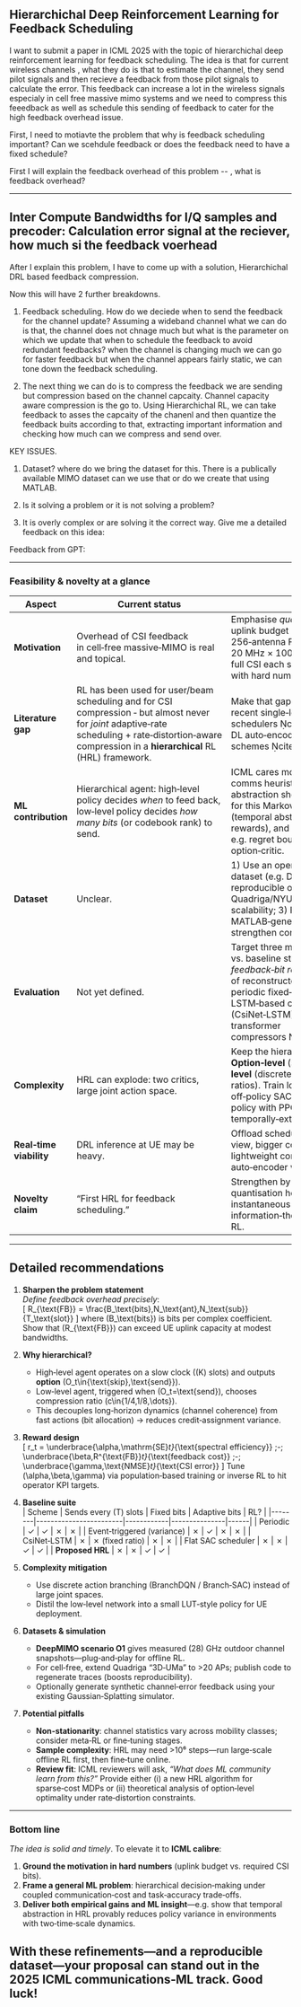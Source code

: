 ## Hierarchichal Deep Reinforcement Learning for Feedback Scheduling

I want to submit a paper in ICML 2025 with the topic of hierarchichal deep reinforcement learning for feedback scheduling. The idea is that for current wireless channels , what they do is that to estimate the channel, they send pilot signals and then recieve a feedback from those pilot signals to calculate the error. This feedback can increase a lot in the wireless signals especialy in cell free massive mimo systems and we need to compress this feeedback as well as schedule this sending of feedback to cater for the high feedback overhead issue.

First, I need to motiavte the problem that why is feedback scheduling important? Can we scehdule feedback or does the feedback need to have a fixed schedule?

First I will explain the feedback overhead of this problem -- , what is feedback overhead?

----
Inter Compute Bandwidths for I/Q samples and precoder:
Calculation error signal at the reciever, how much si the feedback voerhead
----

After I explain this problem, I have to come up with a solution, Hierarchichal DRL based feedback compression. 

Now this will have 2 further breakdowns.

1. Feedback scheduling. How do we deciede when to send the feedback for the channel update? Assuming a wideband channel what we can do is that, the channel does not chnage much but what is the parameter on which we update that when to schedule the feedback to avoid redundant feedbacks? when the channel is changing much we can go for faster feedback but when the channel appears fairly static, we can tone down the feedback scheduling.

2. The next thing we can do is to compress the feedback we are sending but compression based on the channel capcaity. Channel capacity aware compression is the go to. Using Hierarchichal RL, we can take feedback to asses the capcaity of the chanenl and then quantize the feedback buits according to that, extracting important information and checking how much can we compress and send over.


KEY ISSUES.

1. Dataset? where do we bring the dataset for this. There is a publically available MIMO dataset can we use that or do we create that using MATLAB.

2. Is it solving a problem or it is not solving a problem?

3. It is overly complex or are solving it the correct way. Give me a detailed feedback on this idea:


Feedback from GPT:

----
### Feasibility & novelty at a glance  

| Aspect | Current status | Feedback |
|--------|---------------|----------|
| **Motivation** | Overhead of CSI feedback in cell‑free massive‑MIMO is real and topical. | Emphasise *quantitative* stakes: e.g. uplink budget ≈ **12 Gb s‑1** for a 256‑antenna FDD cell‑free array with 20 MHz × 100 RBs if every UE reports full CSI each slot. Anchor the reader with hard numbers, not just “a lot”. |
| **Literature gap** | RL has been used for user/beam scheduling and for CSI compression ‑ but almost never for *joint* adaptive‑rate scheduling + rate‑distortion‑aware compression in a **hierarchical** RL (HRL) framework. | Make that gap explicit by contrasting to recent single‑level DRL schedulers citeturn0search3 and DL auto‑encoder feedback schemes citeturn0academia11. |
| **ML contribution** | Hierarchical agent: high‑level policy decides *when* to feed back, low‑level policy decides *how many bits* (or codebook rank) to send. | ICML cares more about ML novelty than comms heuristics. Provide (i) an abstraction showing why HRL > flat RL for this Markov decision process (temporal abstraction, two‑time‑scale rewards), and (ii) theoretical insight—e.g. regret bounds for semi‑MDP option‑critic. |
| **Dataset** | Unclear. | 1) Use an open‑source measured MIMO dataset (e.g. DeepMIMO, CDL‑A/B) for reproducible offline RL; 2) Augment with Quadriga/NYUSIM simulation for scalability; 3) Release your own MATLAB‑generated cell‑free traces to strengthen contribution. |
| **Evaluation** | Not yet defined. | Target three metrics: *throughput* gain vs. baseline static feedback, *feedback‑bit rate* reduction, and *NMSE* of reconstructed CSI. Compare to: (a) periodic fixed‑rate schemes, (b) LSTM‑based compression (CsiNet‑LSTM), (c) state‑of‑the‑art transformer compressors citeturn0academia11. |
| **Complexity** | HRL can explode: two critics, large joint action space. | Keep the hierarchy minimal: **Option‑level** (send/skip) + **bit‑budget level** (discrete set of compression ratios). Train low‑level policy with off‑policy SAC; train high‑level option policy with PPO over temporally‑extended actions. |
| **Real‑time viability** | DRL inference at UE may be heavy. | Offload scheduling policy to BS (global view, bigger compute); keep only lightweight compressor at UE (shared auto‑encoder weights). |
| **Novelty claim** | “First HRL for feedback scheduling.” | Strengthen by adding capacity‑aware quantisation head that adapts to instantaneous UE uplink SNR → bridges information‑theoretic rate‑distortion with RL. |

---

## Detailed recommendations

1. **Sharpen the problem statement**  
   *Define feedback overhead precisely*:  
   \[
      R_{\text{FB}} = \frac{B_\text{bits}\,N_\text{ant}\,N_\text{sub}}{T_\text{slot}}
   \]
   where \(B_\text{bits}\) is bits per complex coefficient. Show that \(R_{\text{FB}}\) can exceed UE uplink capacity at modest bandwidths.

2. **Why hierarchical?**  
   * High‑level agent operates on a slow clock (\(K\) slots) and outputs **option** \(O_t\in\{\text{skip},\text{send}\}\).  
   * Low‑level agent, triggered when \(O_t=\text{send}\), chooses compression ratio \(c\in\{1/4,1/8,\dots\}\).  
   * This decouples long‑horizon dynamics (channel coherence) from fast actions (bit allocation) → reduces credit‑assignment variance.

3. **Reward design**  
   \[
      r_t = \underbrace{\alpha\,\mathrm{SE}_t}_{\text{spectral efficiency}} \;-\;
             \underbrace{\beta\,R^{\text{FB}}_t}_{\text{feedback cost}} \;-\;
             \underbrace{\gamma\,\text{NMSE}_t}_{\text{CSI error}}
   \]
   Tune \(\alpha,\beta,\gamma\) via population‑based training or inverse RL to hit operator KPI targets.

4. **Baseline suite**  
   | Scheme | Sends every \(T\) slots | Fixed bits | Adaptive bits | RL? |
   |--------|------------------------|------------|---------------|------|
   | Periodic | ✓ | ✓ | ✗ | ✗ |
   | Event‑triggered (variance) | ✗ | ✓ | ✗ | ✗ |
   | CsiNet‑LSTM | ✗ | ✗ (fixed ratio) | ✗ | ✗ |
   | Flat SAC scheduler | ✗ | ✗ | ✓ | ✓ |
   | **Proposed HRL** | ✗ | ✗ | ✓ | ✓ |

5. **Complexity mitigation**  
   * Use discrete action branching (BranchDQN / Branch‑SAC) instead of large joint spaces.  
   * Distil the low‑level network into a small LUT‑style policy for UE deployment.

6. **Datasets & simulation**  
   * **DeepMIMO scenario O1** gives measured \(28\) GHz outdoor channel snapshots—plug‑and‑play for offline RL.  
   * For cell‑free, extend Quadriga “3D‑UMa” to >20 APs; publish code to regenerate traces (boosts reproducibility).  
   * Optionally generate synthetic channel‑error feedback using your existing Gaussian‑Splatting simulator.

7. **Potential pitfalls**  
   * **Non‑stationarity**: channel statistics vary across mobility classes; consider meta‑RL or fine‑tuning stages.  
   * **Sample complexity**: HRL may need >10⁶ steps—run large‑scale offline RL first, then fine‑tune online.  
   * **Review fit**: ICML reviewers will ask, *“What does ML community learn from this?”* Provide either (i) a new HRL algorithm for sparse‑cost MDPs or (ii) theoretical analysis of option‑level optimality under rate‑distortion constraints.

---

### Bottom line

*The idea is solid and timely*. To elevate it to **ICML calibre**:

1. **Ground the motivation in hard numbers** (uplink budget vs. required CSI bits).  
2. **Frame a general ML problem**: hierarchical decision‑making under coupled communication‑cost and task‑accuracy trade‑offs.  
3. **Deliver both empirical gains and ML insight**—e.g. show that temporal abstraction in HRL provably reduces policy variance in environments with two‑time‑scale dynamics.

With these refinements—and a reproducible dataset—your proposal can stand out in the 2025 ICML communications‑ML track. Good luck!
----

